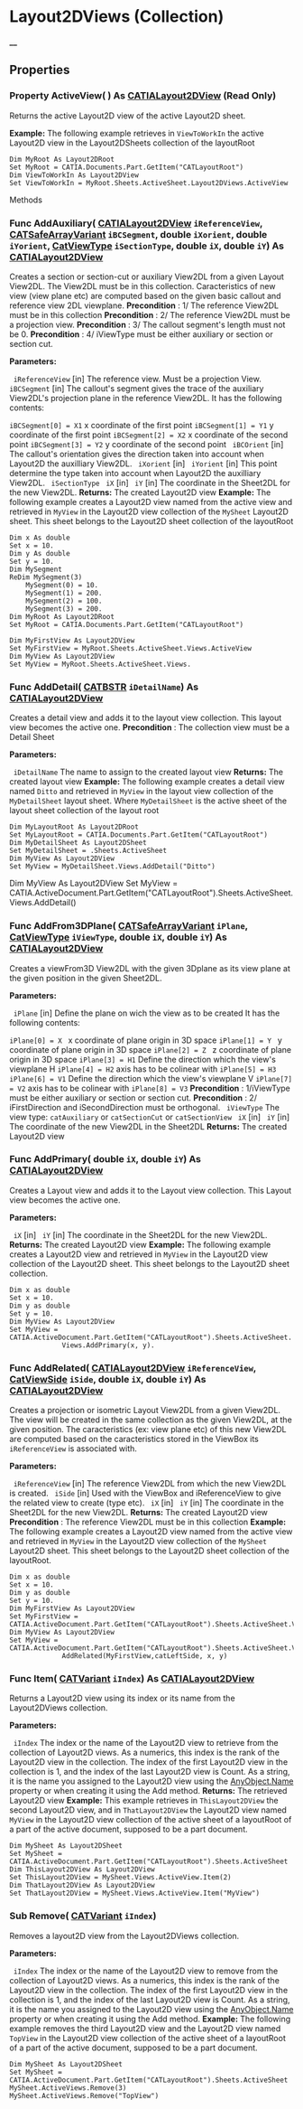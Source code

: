 # Layout2DViews (Collection)

**__**

## Properties

### Property **ActiveView**( ) As [CATIALayout2DView](../Drafting2DLInterfaces/interface_Layout2DView_29234.md) (Read Only)

Returns the active Layout2D view of the active Layout2D sheet.

**Example:**      The following example retrieves in `ViewToWorkIn` the active Layout2D view in the Layout2DSheets collection of the layoutRoot

```VBScript
Dim MyRoot As Layout2DRoot
Set MyRoot = CATIA.Documents.Part.GetItem("CATLayoutRoot")
Dim ViewToWorkIn As Layout2DView
Set ViewToWorkIn = MyRoot.Sheets.ActiveSheet.Layout2DViews.ActiveView

```

Methods

### Func **AddAuxiliary**( [CATIALayout2DView](../Drafting2DLInterfaces/interface_Layout2DView_29234.md)  `iReferenceView`,  [CATSafeArrayVariant](../System/typedef_CATSafeArrayVariant_73843.md)  `iBCSegment`,  double  `iXorient`,  double  `iYorient`,  [CatViewType](../Drafting2DLInterfaces/enum_CatViewType_26017.md)  `iSectionType`,  double  `iX`,  double  `iY`) As [CATIALayout2DView](../Drafting2DLInterfaces/interface_Layout2DView_29234.md)

Creates a section or section-cut or auxiliary View2DL from a given Layout View2DL. The View2DL must be in this collection. Caracteristics of new view (view plane etc) are computed based on the given basic callout and reference view 2DL viewplane.
**Precondition** : 1/ The reference View2DL must be in this collection
**Precondition** : 2/ The reference View2DL must be a projection view.
**Precondition** : 3/ The callout segment's length must not be 0.
**Precondition** : 4/ iViewType must be either auxiliary or section or section cut.

**Parameters:**

` iReferenceView`      [in] The reference view. Must be a projection View.
` iBCSegment`      [in] The callout's segment gives the trace of the auxiliary View2DL's projection plane in the reference View2DL. It has the following contents:

`iBCSegment[0] = X1`     x coordinate of the first point `iBCSegment[1] = Y1`     y coordinate of the first point `iBCSegment[2] = X2`     x coordinate of the second point `iBCSegment[3] = Y2`     y coordinate of the second point
` iBCOrient`      [in] The callout's orientation gives the direction taken into account when Layout2D the auxilliary View2DL.
` iXorient`      [in]
` iYorient`      [in] This point determine the type taken into account when Layout2D the auxilliary View2DL.
` iSectionType`
` iX`      [in]
` iY`      [in] The coordinate in the Sheet2DL for the new View2DL.
**Returns:**      The created Layout2D view  **Example:**      The following example creates a Layout2D view named from the active view and retrieved in `MyView` in the Layout2D view collection of the `MySheet` Layout2D sheet. This sheet belongs to the Layout2D sheet collection of the layoutRoot

```VBScript
Dim x As double
Set x = 10.
Dim y As double
Set y = 10.
Dim MySegment
ReDim MySegment(3)
    MySegment(0) = 10.
    MySegment(1) = 200.
    MySegment(2) = 100.
    MySegment(3) = 200.
Dim MyRoot As Layout2DRoot
Set MyRoot = CATIA.Documents.Part.GetItem("CATLayoutRoot")

Dim MyFirstView As Layout2DView
Set MyFirstView = MyRoot.Sheets.ActiveSheet.Views.ActiveView
Dim MyView As Layout2DView
Set MyView = MyRoot.Sheets.ActiveSheet.Views.

```

### Func **AddDetail**( [CATBSTR](../System/typedef_CATBSTR_8129.md)  `iDetailName`) As [CATIALayout2DView](../Drafting2DLInterfaces/interface_Layout2DView_29234.md)

Creates a detail view and adds it to the layout view collection. This layout view becomes the active one.
**Precondition** : The collection view must be a Detail Sheet

**Parameters:**

` iDetailName`      The name to assign to the created layout view
**Returns:**      The created layout view  **Example:**      The following example creates a detail view named `Ditto` and retrieved in `MyView` in the layout view collection of the `MyDetailSheet` layout sheet. Where `MyDetailSheet` is the active sheet of the layout sheet collection of the layout root

```VBScript
Dim MyLayoutRoot As Layout2DRoot
Set MyLayoutRoot = CATIA.Documents.Part.GetItem("CATLayoutRoot")
Dim MyDetailSheet As Layout2DSheet
Set MyDetailSheet = .Sheets.ActiveSheet
Dim MyView As Layout2DView
Set MyView = MyDetailSheet.Views.AddDetail("Ditto")

```

Dim MyView As Layout2DView Set MyView = CATIA.ActiveDocument.Part.GetItem("CATLayoutRoot").Sheets.ActiveSheet. Views.AddDetail()  
### Func **AddFrom3DPlane**( [CATSafeArrayVariant](../System/typedef_CATSafeArrayVariant_73843.md)  `iPlane`,  [CatViewType](../Drafting2DLInterfaces/enum_CatViewType_26017.md)  `iViewType`,  double  `iX`,  double  `iY`) As [CATIALayout2DView](../Drafting2DLInterfaces/interface_Layout2DView_29234.md)

Creates a viewFrom3D View2DL with the given 3Dplane as its view plane at the given position in the given Sheet2DL.

**Parameters:**

` iPlane`      [in] Define the plane on wich the view as to be created It has the following contents:

`iPlane[0] = X `     x coordinate of plane origin in 3D space `iPlane[1] = Y `     y coordinate of plane origin in 3D space `iPlane[2] = Z `     z coordinate of plane origin in 3D space `iPlane[3] = H1`     Define the direction which the view's viewplane H `iPlane[4] = H2`     axis has to be colinear with `iPlane[5] = H3`      `iPlane[6] = V1`     Define the direction which the view's viewplane V `iPlane[7] = V2`     axis has to be colinear with `iPlane[8] = V3`
**Precondition** : 1/iViewType must be either auxiliary or section or section cut.
**Precondition** : 2/ iFirstDirection and iSecondDirection must be orthogonal.
` iViewType`      The view type: `catAuxiliary` or `catSectionCut` or `catSectionView`
` iX`      [in]
` iY`      [in] The coordinate of the new View2DL in the Sheet2DL
**Returns:**      The created Layout2D view  
### Func **AddPrimary**( double  `iX`,  double  `iY`) As [CATIALayout2DView](../Drafting2DLInterfaces/interface_Layout2DView_29234.md)

Creates a Layout view and adds it to the Layout view collection. This Layout view becomes the active one.

**Parameters:**

` iX`      [in]
` iY`      [in] The coordinate in the Sheet2DL for the new View2DL.
**Returns:**      The created Layout2D view  **Example:**      The following example creates a Layout2D view and retrieved in `MyView` in the Layout2D view collection of the Layout2D sheet. This sheet belongs to the Layout2D sheet collection.

```VBScript
Dim x as double
Set x = 10.
Dim y as double
Set y = 10.
Dim MyView As Layout2DView
Set MyView = CATIA.ActiveDocument.Part.GetItem("CATLayoutRoot").Sheets.ActiveSheet.
             Views.AddPrimary(x, y).

```

### Func **AddRelated**( [CATIALayout2DView](../Drafting2DLInterfaces/interface_Layout2DView_29234.md)  `iReferenceView`,  [CatViewSide](../Drafting2DLInterfaces/enum_CatViewSide_25154.md)  `iSide`,  double  `iX`,  double  `iY`) As [CATIALayout2DView](../Drafting2DLInterfaces/interface_Layout2DView_29234.md)

Creates a projection or isometric Layout View2DL from a given View2DL. The view will be created in the same collection as the given View2DL, at the given position. The caracteristics (ex: view plane etc) of this new View2DL are computed based on the caracteristics stored in the ViewBox its `iReferenceView` is associated with.

**Parameters:**

` iReferenceView`      [in] The reference View2DL from which the new View2DL is created.
` iSide`      [in] Used with the ViewBox and iReferenceView to give the related view to create (type etc).
` iX`      [in]
` iY`      [in] The coordinate in the Sheet2DL for the new View2DL.
**Returns:**      The created Layout2D view
**Precondition** : The reference View2DL must be in this collection  **Example:**      The following example creates a Layout2D view named from the active view and retrieved in `MyView` in the Layout2D view collection of the `MySheet` Layout2D sheet. This sheet belongs to the Layout2D sheet collection of the layoutRoot.

```VBScript
Dim x as double
Set x = 10.
Dim y as double
Set y = 10.
Dim MyFirstView As Layout2DView
Set MyFirstView = CATIA.ActiveDocument.Part.GetItem("CATLayoutRoot").Sheets.ActiveSheet.Views.ActiveView
Dim MyView As Layout2DView
Set MyView = CATIA.ActiveDocument.Part.GetItem("CATLayoutRoot").Sheets.ActiveSheet.Views.
             AddRelated(MyFirstView,catLeftSide, x, y)

```

### Func **Item**( [CATVariant](../System/typedef_CATVariant_20656.md)  `iIndex`) As [CATIALayout2DView](../Drafting2DLInterfaces/interface_Layout2DView_29234.md)

Returns a Layout2D view using its index or its name from the Layout2DViews collection.

**Parameters:**

` iIndex`      The index or the name of the Layout2D view to retrieve from the collection of Layout2D views. As a numerics, this index is the rank of the Layout2D view in the collection. The index of the first Layout2D view in the collection is 1, and the index of the last Layout2D view is Count. As a string, it is the name you assigned to the Layout2D view using the
[AnyObject.Name](../System/interface_AnyObject_17321.htm#Name) property or when creating it using the Add method.  **Returns:**      The retrieved Layout2D view  **Example:**      This example retrieves in `ThisLayout2DView` the second Layout2D view, and in `ThatLayout2DView` the Layout2D view named `MyView` in the Layout2D view collection of the active sheet of a layoutRoot of a part of the active document, supposed to be a part document.

```VBScript
Dim MySheet As Layout2DSheet
Set MySheet = CATIA.ActiveDocument.Part.GetItem("CATLayoutRoot").Sheets.ActiveSheet
Dim ThisLayout2DView As Layout2DView
Set ThisLayout2DView = MySheet.Views.ActiveView.Item(2)
Dim ThatLayout2DView As Layout2DView
Set ThatLayout2DView = MySheet.Views.ActiveView.Item("MyView")

```

### Sub **Remove**( [CATVariant](../System/typedef_CATVariant_20656.md)  `iIndex`)

Removes a layout2D view from the Layout2DViews collection.

**Parameters:**

` iIndex`      The index or the name of the Layout2D view to remove from the collection of Layout2D views. As a numerics, this index is the rank of the Layout2D view in the collection. The index of the first Layout2D view in the collection is 1, and the index of the last Layout2D view is Count. As a string, it is the name you assigned to the Layout2D view using the
[AnyObject.Name](../System/interface_AnyObject_17321.htm#Name) property or when creating it using the Add method.  **Example:**      The following example removes the third Layout2D view and the Layout2D view named `TopView` in the Layout2D view collection of the active sheet of a layoutRoot of a part of the active document, supposed to be a part document.

```VBScript
Dim MySheet As Layout2DSheet
Set MySheet = CATIA.ActiveDocument.Part.GetItem("CATLayoutRoot").Sheets.ActiveSheet
MySheet.ActiveViews.Remove(3)
MySheet.ActiveViews.Remove("TopView")

```